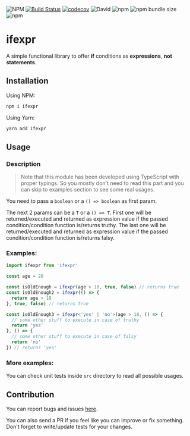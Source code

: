 ![NPM](https://img.shields.io/npm/l/ifexpr) [![Build Status](https://travis-ci.com/mamal72/ifexpr.svg?branch=master)](https://travis-ci.com/mamal72/ifexpr) [![codecov](https://codecov.io/gh/mamal72/ifexpr/branch/master/graph/badge.svg)](https://codecov.io/gh/mamal72/ifexpr) ![David](https://img.shields.io/david/mamal72/ifexpr) ![npm](https://img.shields.io/npm/v/ifexpr) ![npm bundle size](https://img.shields.io/bundlephobia/minzip/ifexpr) ![npm](https://img.shields.io/npm/dm/ifexpr)

# ifexpr

A simple functional library to offer **if** conditions as **expressions**, **not statements**.


## Installation

Using NPM:

```sh
npm i ifexpr
```

Using Yarn:

```sh
yarn add ifexpr
```


## Usage

### Description

> Note that this module has been developed using TypeScript with proper typings. So you mostly don't need to read this part and you can skip to examples section to see some real usages.

You need to pass a `boolean` or a `() => boolean` as first param.

The next 2 params can be a `T` or a `() => T`. First one will be returned/executed and returned as expression value if the passed condition/condition function is/returns truthy. The last one will be returned/executed and returned as expression value if the passed condition/condition function is/returns falsy.

### Examples:

```ts
import ifexpr from 'ifexpr'

const age = 20

const isOldEnough = ifexpr(age > 18, true, false) // returns true
const isOldEnough2 = ifexpr(() => {
  return age > 18
}, true, false) // returns true

const isOldEnough3 = ifexpr<'yes' | 'no'>(age > 18, () => {
  // some other stuff to execute in case of truthy
  return 'yes'
}, () => {
  // some other stuff to execute in case of falsy
  return 'no'
}) // returns 'yes'
```

### More examples:

You can check unit tests inside `src` directory to read all possible usages.


## Contribution

You can report bugs and issues [here](https://github.com/mamal72/ifexpr/issues/new).

You can also send a PR if you feel like you can improve or fix something. Don't forget to write/update tests for your changes.
